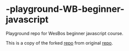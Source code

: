 # -playground-WB-beginner-javascript
Playground repo for WesBos beginner javascript course.

This is a copy of the forked [repo](https://github.com/jcastle/beginner-javascript) from original [repo](https://github.com/wesbos/beginner-javascript).
